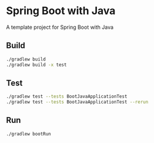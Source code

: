 # Spring Boot with Java

A template project for Spring Boot with Java

## Build

```bash
./gradlew build
./gradlew build -x test
```

## Test

```bash
./gradlew test --tests BootJavaApplicationTest
./gradlew test --tests BootJavaApplicationTest --rerun
```
## Run

```bash
./gradlew bootRun
```